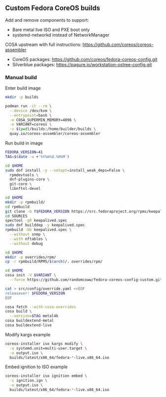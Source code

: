 ## Custom Fedora CoreOS builds

Add and remove components to support:

* Bare metal live ISO and PXE boot only
* systemd-networkd instead of NetworkManager

COSA upstream with full instructions: https://github.com/coreos/coreos-assembler

* CoreOS packages: https://github.com/coreos/fedora-coreos-config.git
* Silverblue packages: https://pagure.io/workstation-ostree-config.git

### Manual build

Enter build image

```bash
mkdir -p builds

podman run -it --rm \
  --device /dev/kvm \
  --entrypoint=bash \
  -e COSA_SUPERMIN_MEMORY=4096 \
  -e VARIANT=coreos \
  -v $(pwd)/builds:/home/builder/builds \
  quay.io/coreos-assembler/coreos-assembler
```

Run build in image

```bash
FEDORA_VERSION=41
TAG=$(date -u +'%Y%m%d.%H%M')

cd $HOME
sudo dnf install -y --setopt=install_weak_deps=False \
  rpmdevtools \
  dnf-plugins-core \
  git-core \
  libnftnl-devel

cd $HOME
mkdir -p rpmbuild/
cd rpmbuild
git clone -b f$FEDORA_VERSION https://src.fedoraproject.org/rpms/keepalived.git SOURCES/
cd SOURCES
spectool -gR keepalived.spec
sudo dnf builddep -y keepalived.spec
rpmbuild -bb keepalived.spec \
  --without snmp \
  --with nftables \
  --without debug

cd $HOME
mkdir -p overrides/rpm/
cp -r rpmbuild/RPMS/$(arch)/. overrides/rpm/

cd $HOME
cosa init -V $VARIANT \
  --force https://github.com/randomcoww/fedora-coreos-config-custom.git

cat > src/config/override.yaml <<EOF
releasever: $FEDORA_VERSION
EOF

cosa fetch --with-cosa-overrides
cosa build \
  --version=$TAG metal4k
cosa buildextend-metal
cosa buildextend-live
```

Modify kargs example

```bash
coreos-installer iso kargs modify \
  -a systemd.unit=multi-user.target \
  -o output.iso \
  builds/latest/x86_64/fedora-*-live.x86_64.iso
```

Embed ignition to ISO example

```bash
coreos-installer iso ignition embed \
  -i ignition.ign \
  -o output.iso \
  builds/latest/x86_64/fedora-*-live.x86_64.iso
```